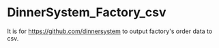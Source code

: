 # DinnerSystem_Factory_csv

It is for https://github.com/dinnersystem to output factory's order data to csv.
